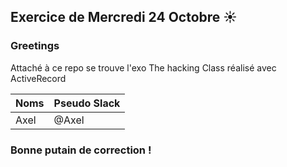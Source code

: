 ## Exercice de Mercredi 24 Octobre :sunny:
### Greetings

<p>Attaché à ce repo se trouve l'exo The hacking Class réalisé avec ActiveRecord</strong></p>

Noms | Pseudo Slack
------------ | -------------
Axel | @Axel

### Bonne putain de correction !
